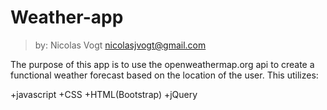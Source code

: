 # Weather-app
  >by: Nicolas Vogt 
  >nicolasjvogt@gmail.com

The purpose of this app is to use the openweathermap.org api to create a functional weather forecast based on the location of the user. This utilizes: 

  +javascript
  +CSS
  +HTML(Bootstrap)
  +jQuery

